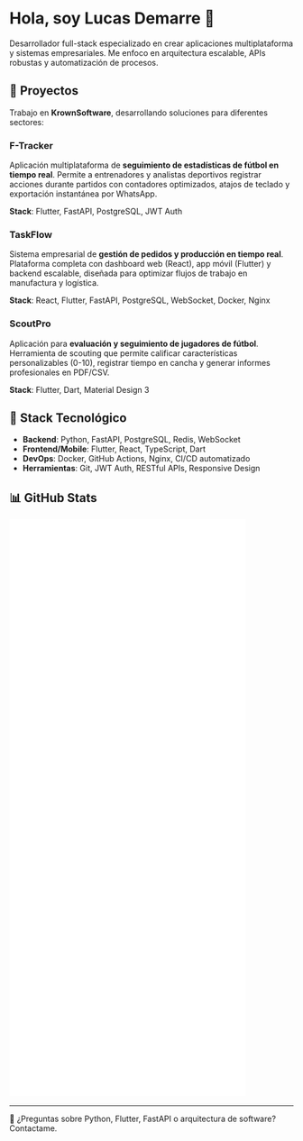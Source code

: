 # Hola, soy Lucas Demarre 👋

Desarrollador full-stack especializado en crear aplicaciones multiplataforma y sistemas empresariales. Me enfoco en arquitectura escalable, APIs robustas y automatización de procesos.

## 🚀 Proyectos

Trabajo en **KrownSoftware**, desarrollando soluciones para diferentes sectores:

### F-Tracker
Aplicación multiplataforma de **seguimiento de estadísticas de fútbol en tiempo real**. Permite a entrenadores y analistas deportivos registrar acciones durante partidos con contadores optimizados, atajos de teclado y exportación instantánea por WhatsApp.

**Stack**: Flutter, FastAPI, PostgreSQL, JWT Auth

### TaskFlow
Sistema empresarial de **gestión de pedidos y producción en tiempo real**. Plataforma completa con dashboard web (React), app móvil (Flutter) y backend escalable, diseñada para optimizar flujos de trabajo en manufactura y logística.

**Stack**: React, Flutter, FastAPI, PostgreSQL, WebSocket, Docker, Nginx

### ScoutPro
Aplicación para **evaluación y seguimiento de jugadores de fútbol**. Herramienta de scouting que permite calificar características personalizables (0-10), registrar tiempo en cancha y generar informes profesionales en PDF/CSV.

**Stack**: Flutter, Dart, Material Design 3

## 💼 Stack Tecnológico

- **Backend**: Python, FastAPI, PostgreSQL, Redis, WebSocket
- **Frontend/Mobile**: Flutter, React, TypeScript, Dart
- **DevOps**: Docker, GitHub Actions, Nginx, CI/CD automatizado
- **Herramientas**: Git, JWT Auth, RESTful APIs, Responsive Design

## 📊 GitHub Stats

![GitHub Metrics](./github-metrics.svg)

---

💬 ¿Preguntas sobre Python, Flutter, FastAPI o arquitectura de software? Contactame.
